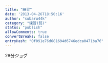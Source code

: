 ```yaml
---
title: "練習"
date: '2013-04-26T18:50:16'
author: "subaru44k"
category: "練習(弱)"
status: "publish"
allowComments: true
convertBreaks: false
entryHash: "0f091e76d681694d6746edca0471ba76"
---
```

28分ジョグ
